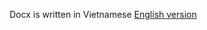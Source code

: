 Docx is written in Vietnamese 
[English version](https://github.com/cheaterdxd/PICOCTF_2019/wiki/handy-shellcode-solution)
